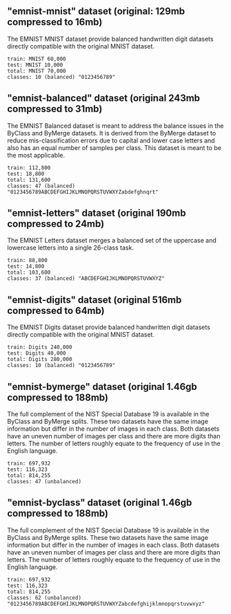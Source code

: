 ## "emnist-mnist" dataset (original: 129mb compressed to 16mb)
The EMNIST MNIST dataset provide balanced handwritten digit datasets directly compatible with the original MNIST dataset.

    train: MNIST 60,000
    test: MNIST 10,000
    total: MNIST 70,000
    classes: 10 (balanced) "0123456789"

## "emnist-balanced" dataset (original 243mb compressed to 31mb)
The EMNIST Balanced dataset is meant to address the balance issues in the ByClass and ByMerge datasets. It is derived from the ByMerge dataset to reduce mis-classification errors due to capital and lower case letters and also has an equal number of samples per class. This dataset is meant to be the most applicable.

    train: 112,800
    test: 18,800
    total: 131,600
    classes: 47 (balanced) "0123456789ABCDEFGHIJKLMNOPQRSTUVWXYZabdefghnqrt"

## "emnist-letters" dataset (original 190mb compressed to 24mb)
The EMNIST Letters dataset merges a balanced set of the uppercase and lowercase letters into a single 26-class task.

    train: 88,800
    test: 14,800
    total: 103,600
    classes: 37 (balanced) "ABCDEFGHIJKLMNOPQRSTUVWXYZ"

## "emnist-digits" dataset (original 516mb compressed to 64mb)
The EMNIST Digits dataset provide balanced handwritten digit datasets directly compatible with the original MNIST dataset.

    train: Digits 240,000
    test: Digits 40,000
    total: Digits 280,000
    classes: 10 (balanced) "0123456789"

## "emnist-bymerge" dataset (original 1.46gb compressed to 188mb)
The full complement of the NIST Special Database 19 is available in the ByClass and ByMerge splits. These two datasets have the same image information but differ in the number of images in each class. Both datasets have an uneven number of images per class and there are more digits than letters. The number of letters roughly equate to the frequency of use in the English language.

    train: 697,932
    test: 116,323
    total: 814,255
    classes: 47 (unbalanced)

## "emnist-byclass" dataset (original 1.46gb compressed to 188mb)
The full complement of the NIST Special Database 19 is available in the ByClass and ByMerge splits. These two datasets have the same image information but differ in the number of images in each class. Both datasets have an uneven number of images per class and there are more digits than letters. The number of letters roughly equate to the frequency of use in the English language.

    train: 697,932
    test: 116,323
    total: 814,255
    classes: 62 (unbalanced) "0123456789ABCDEFGHIJKLMNOPQRSTUVWXYZabcdefghijklmnopqrstuvwxyz"
